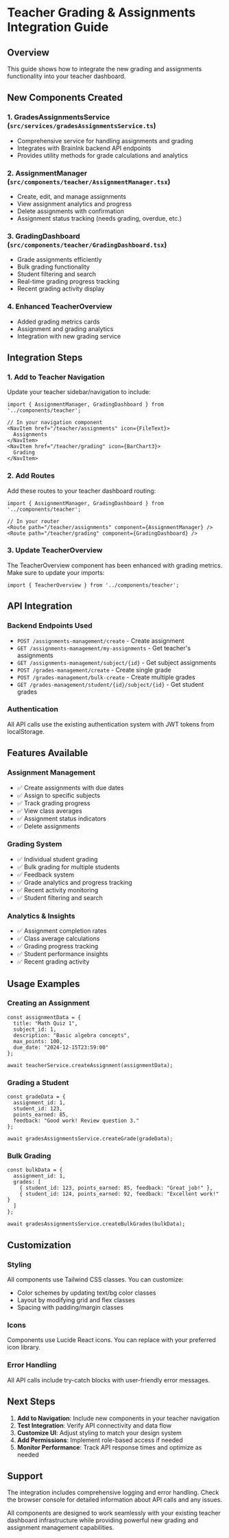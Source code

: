 # Teacher Grading & Assignments Integration Guide

## Overview
This guide shows how to integrate the new grading and assignments functionality into your teacher dashboard.

## New Components Created

### 1. GradesAssignmentsService (`src/services/gradesAssignmentsService.ts`)
- Comprehensive service for handling assignments and grading
- Integrates with BrainInk backend API endpoints
- Provides utility methods for grade calculations and analytics

### 2. AssignmentManager (`src/components/teacher/AssignmentManager.tsx`)
- Create, edit, and manage assignments
- View assignment analytics and progress
- Delete assignments with confirmation
- Assignment status tracking (needs grading, overdue, etc.)

### 3. GradingDashboard (`src/components/teacher/GradingDashboard.tsx`)
- Grade assignments efficiently
- Bulk grading functionality
- Student filtering and search
- Real-time grading progress tracking
- Recent grading activity display

### 4. Enhanced TeacherOverview
- Added grading metrics cards
- Assignment and grading analytics
- Integration with new grading service

## Integration Steps

### 1. Add to Teacher Navigation
Update your teacher sidebar/navigation to include:

```tsx
import { AssignmentManager, GradingDashboard } from '../components/teacher';

// In your navigation component
<NavItem href="/teacher/assignments" icon={FileText}>
  Assignments
</NavItem>
<NavItem href="/teacher/grading" icon={BarChart3}>
  Grading
</NavItem>
```

### 2. Add Routes
Add these routes to your teacher dashboard routing:

```tsx
import { AssignmentManager, GradingDashboard } from '../components/teacher';

// In your router
<Route path="/teacher/assignments" component={AssignmentManager} />
<Route path="/teacher/grading" component={GradingDashboard} />
```

### 3. Update TeacherOverview
The TeacherOverview component has been enhanced with grading metrics. Make sure to update your imports:

```tsx
import { TeacherOverview } from '../components/teacher';
```

## API Integration

### Backend Endpoints Used
- `POST /assignments-management/create` - Create assignment
- `GET /assignments-management/my-assignments` - Get teacher's assignments
- `GET /assignments-management/subject/{id}` - Get subject assignments
- `POST /grades-management/create` - Create single grade
- `POST /grades-management/bulk-create` - Create multiple grades
- `GET /grades-management/student/{id}/subject/{id}` - Get student grades

### Authentication
All API calls use the existing authentication system with JWT tokens from localStorage.

## Features Available

### Assignment Management
- ✅ Create assignments with due dates
- ✅ Assign to specific subjects
- ✅ Track grading progress
- ✅ View class averages
- ✅ Assignment status indicators
- ✅ Delete assignments

### Grading System
- ✅ Individual student grading
- ✅ Bulk grading for multiple students
- ✅ Feedback system
- ✅ Grade analytics and progress tracking
- ✅ Recent activity monitoring
- ✅ Student filtering and search

### Analytics & Insights
- ✅ Assignment completion rates
- ✅ Class average calculations
- ✅ Grading progress tracking
- ✅ Student performance insights
- ✅ Recent grading activity

## Usage Examples

### Creating an Assignment
```tsx
const assignmentData = {
  title: "Math Quiz 1",
  subject_id: 1,
  description: "Basic algebra concepts",
  max_points: 100,
  due_date: "2024-12-15T23:59:00"
};

await teacherService.createAssignment(assignmentData);
```

### Grading a Student
```tsx
const gradeData = {
  assignment_id: 1,
  student_id: 123,
  points_earned: 85,
  feedback: "Good work! Review question 3."
};

await gradesAssignmentsService.createGrade(gradeData);
```

### Bulk Grading
```tsx
const bulkData = {
  assignment_id: 1,
  grades: [
    { student_id: 123, points_earned: 85, feedback: "Great job!" },
    { student_id: 124, points_earned: 92, feedback: "Excellent work!" }
  ]
};

await gradesAssignmentsService.createBulkGrades(bulkData);
```

## Customization

### Styling
All components use Tailwind CSS classes. You can customize:
- Color schemes by updating text/bg color classes
- Layout by modifying grid and flex classes
- Spacing with padding/margin classes

### Icons
Components use Lucide React icons. You can replace with your preferred icon library.

### Error Handling
All API calls include try-catch blocks with user-friendly error messages.

## Next Steps

1. **Add to Navigation**: Include new components in your teacher navigation
2. **Test Integration**: Verify API connectivity and data flow
3. **Customize UI**: Adjust styling to match your design system
4. **Add Permissions**: Implement role-based access if needed
5. **Monitor Performance**: Track API response times and optimize as needed

## Support

The integration includes comprehensive logging and error handling. Check the browser console for detailed information about API calls and any issues.

All components are designed to work seamlessly with your existing teacher dashboard infrastructure while providing powerful new grading and assignment management capabilities.

